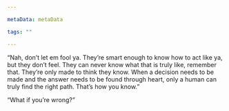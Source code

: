 ```yaml
---

metaData: metaData

tags: ""

---
```


“Nah, don’t let em fool ya. They’re smart enough to know how to act like ya, but they don’t feel. They can never know what that is truly like, remember that. They’re only made to think they know. When a decision needs to be made and the answer needs to be found through heart, only a human can truly find the right path. That’s how you know.” 

“What if you’re wrong?”